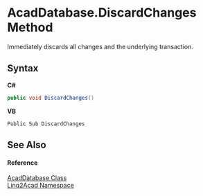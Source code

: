 # AcadDatabase.DiscardChanges Method 
 

Immediately discards all changes and the underlying transaction.

## Syntax

**C#**<br />
``` C#
public void DiscardChanges()
```

**VB**<br />
``` VB
Public Sub DiscardChanges
```


## See Also


#### Reference
<a href="T_Linq2Acad_AcadDatabase.md">AcadDatabase Class</a><br /><a href="N_Linq2Acad.md">Linq2Acad Namespace</a><br />
